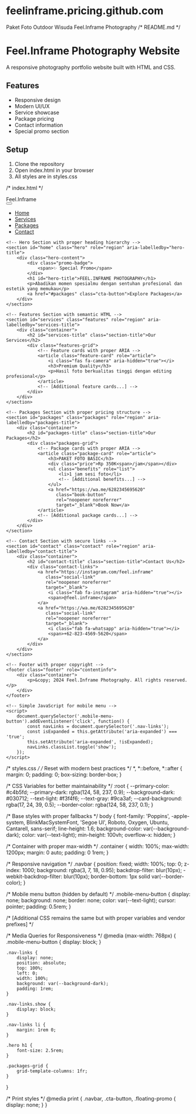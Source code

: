 # feelinframe.pricing.github.com
Paket Foto Outdoor Wisuda Feel.Inframe Photography
/* README.md */
# Feel.Inframe Photography Website

A responsive photography portfolio website built with HTML and CSS.

## Features
- Responsive design
- Modern UI/UX
- Service showcase
- Package pricing
- Contact information
- Special promo section

## Setup
1. Clone the repository
2. Open index.html in your browser
3. All styles are in styles.css

/* index.html */
<!DOCTYPE html>
<html lang="id">
<head>
    <meta charset="UTF-8">
    <meta name="viewport" content="width=device-width, initial-scale=1.0">
    <meta name="description" content="Feel.Inframe Photography - Professional Photography Services">
    <meta name="keywords" content="photography, wedding, graduation, portrait, Indonesia">
    <title>Feel.Inframe Photography</title>
    <!-- Font Awesome with Integrity Hash -->
    <link rel="stylesheet" href="https://cdnjs.cloudflare.com/ajax/libs/font-awesome/6.4.0/css/all.min.css" 
          integrity="sha512-iecdLmaskl7CVkqkXNQ/ZH/XLlvWZOJyj7Yy7tcenmpD1ypASozpmT/E0iPtmFIB46ZmdtAc9eNBvH0H/ZpiBw==" 
          crossorigin="anonymous" referrerpolicy="no-referrer" />
    <!-- Google Fonts -->
    <link href="https://fonts.googleapis.com/css2?family=Poppins:wght@400;500;600;700&display=swap" rel="stylesheet">
    <!-- Custom CSS -->
    <link rel="stylesheet" href="styles.css">
</head>
<body>
    <!-- Navigation with proper ARIA labels -->
    <nav class="navbar" role="navigation" aria-label="Main navigation">
        <div class="nav-container">
            <div class="logo" role="banner">Feel.Inframe</div>
            <button class="mobile-menu-button" aria-label="Toggle menu" aria-expanded="false">
                <i class="fas fa-bars"></i>
            </button>
            <ul class="nav-links">
                <li><a href="#home" aria-current="page">Home</a></li>
                <li><a href="#services">Services</a></li>
                <li><a href="#packages">Packages</a></li>
                <li><a href="#contact">Contact</a></li>
            </ul>
        </div>
    </nav>

    <!-- Hero Section with proper heading hierarchy -->
    <section id="home" class="hero" role="region" aria-labelledby="hero-title">
        <div class="hero-content">
            <div class="promo-badge">
                <span>✨ Special Promo</span>
            </div>
            <h1 id="hero-title">FEEL.INFRAME PHOTOGRAPHY</h1>
            <p>Abadikan momen spesialmu dengan sentuhan profesional dan estetik yang memukau</p>
            <a href="#packages" class="cta-button">Explore Packages</a>
        </div>
    </section>

    <!-- Features Section with semantic HTML -->
    <section id="services" class="features" role="region" aria-labelledby="services-title">
        <div class="container">
            <h2 id="services-title" class="section-title">Our Services</h2>
            <div class="features-grid">
                <!-- Feature cards with proper ARIA -->
                <article class="feature-card" role="article">
                    <i class="fas fa-camera" aria-hidden="true"></i>
                    <h3>Premium Quality</h3>
                    <p>Hasil foto berkualitas tinggi dengan editing profesional</p>
                </article>
                <!-- [Additional feature cards...] -->
            </div>
        </div>
    </section>

    <!-- Packages Section with proper pricing structure -->
    <section id="packages" class="packages" role="region" aria-labelledby="packages-title">
        <div class="container">
            <h2 id="packages-title" class="section-title">Our Packages</h2>
            <div class="packages-grid">
                <!-- Package cards with proper ARIA -->
                <article class="package-card" role="article">
                    <h3>PAKET FOTO BASIC</h3>
                    <div class="price">Rp 350K<span>/jam</span></div>
                    <ul class="benefits" role="list">
                        <li>1 jam sesi foto</li>
                        <!-- [Additional benefits...] -->
                    </ul>
                    <a href="https://wa.me/6282345695620" 
                       class="book-button" 
                       rel="noopener noreferrer" 
                       target="_blank">Book Now</a>
                </article>
                <!-- [Additional package cards...] -->
            </div>
        </div>
    </section>

    <!-- Contact Section with secure links -->
    <section id="contact" class="contact" role="region" aria-labelledby="contact-title">
        <div class="container">
            <h2 id="contact-title" class="section-title">Contact Us</h2>
            <div class="contact-links">
                <a href="https://instagram.com/feel.inframe" 
                   class="social-link" 
                   rel="noopener noreferrer" 
                   target="_blank">
                    <i class="fab fa-instagram" aria-hidden="true"></i>
                    <span>@feel.inframe</span>
                </a>
                <a href="https://wa.me/6282345695620" 
                   class="social-link" 
                   rel="noopener noreferrer" 
                   target="_blank">
                    <i class="fab fa-whatsapp" aria-hidden="true"></i>
                    <span>+62-823-4569-5620</span>
                </a>
            </div>
        </div>
    </section>

    <!-- Footer with proper copyright -->
    <footer class="footer" role="contentinfo">
        <div class="container">
            <p>&copy; 2024 Feel.Inframe Photography. All rights reserved.</p>
        </div>
    </footer>

    <!-- Simple JavaScript for mobile menu -->
    <script>
        document.querySelector('.mobile-menu-button').addEventListener('click', function() {
            const navLinks = document.querySelector('.nav-links');
            const isExpanded = this.getAttribute('aria-expanded') === 'true';
            this.setAttribute('aria-expanded', !isExpanded);
            navLinks.classList.toggle('show');
        });
    </script>
</body>
</html>

/* styles.css */
/* Reset with modern best practices */
*, *::before, *::after {
    margin: 0;
    padding: 0;
    box-sizing: border-box;
}

/* CSS Variables for better maintainability */
:root {
    --primary-color: #c4b5fd;
    --primary-dark: rgba(124, 58, 237, 0.9);
    --background-dark: #030712;
    --text-light: #f3f4f6;
    --text-gray: #9ca3af;
    --card-background: rgba(17, 24, 39, 0.5);
    --border-color: rgba(124, 58, 237, 0.1);
}

/* Base styles with proper fallbacks */
body {
    font-family: 'Poppins', -apple-system, BlinkMacSystemFont, 'Segoe UI', Roboto, Oxygen, Ubuntu, Cantarell, sans-serif;
    line-height: 1.6;
    background-color: var(--background-dark);
    color: var(--text-light);
    min-height: 100vh;
    overflow-x: hidden;
}

/* Container with proper max-width */
.container {
    width: 100%;
    max-width: 1200px;
    margin: 0 auto;
    padding: 0 1rem;
}

/* Responsive navigation */
.navbar {
    position: fixed;
    width: 100%;
    top: 0;
    z-index: 1000;
    background: rgba(3, 7, 18, 0.95);
    backdrop-filter: blur(10px);
    -webkit-backdrop-filter: blur(10px);
    border-bottom: 1px solid var(--border-color);
}

/* Mobile menu button (hidden by default) */
.mobile-menu-button {
    display: none;
    background: none;
    border: none;
    color: var(--text-light);
    cursor: pointer;
    padding: 0.5rem;
}

/* [Additional CSS remains the same but with proper variables and vendor prefixes] */

/* Media Queries for Responsiveness */
@media (max-width: 768px) {
    .mobile-menu-button {
        display: block;
    }

    .nav-links {
        display: none;
        position: absolute;
        top: 100%;
        left: 0;
        width: 100%;
        background: var(--background-dark);
        padding: 1rem;
    }

    .nav-links.show {
        display: block;
    }

    .nav-links li {
        margin: 1rem 0;
    }

    .hero h1 {
        font-size: 2.5rem;
    }

    .packages-grid {
        grid-template-columns: 1fr;
    }
}

/* Print styles */
@media print {
    .navbar,
    .cta-button,
    .floating-promo {
        display: none;
    }
}